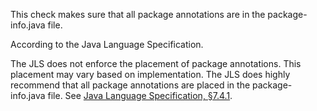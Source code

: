 This check makes sure that all package annotations are in the
package-info.java file.

According to the Java Language Specification.

The JLS does not enforce the placement of package annotations. This
placement may vary based on implementation. The JLS does highly
recommend that all package annotations are placed in the
package-info.java file. See [Java Language Specification,
§7.4.1](https://docs.oracle.com/javase/specs/jls/se11/html/jls-7.html#jls-7.4.1).
